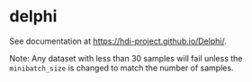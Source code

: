 delphi
====

See documentation at https://hdi-project.github.io/Delphi/.


Note: Any dataset with less than 30 samples will fail unless the `minibatch_size` is changed to match the number of samples.

